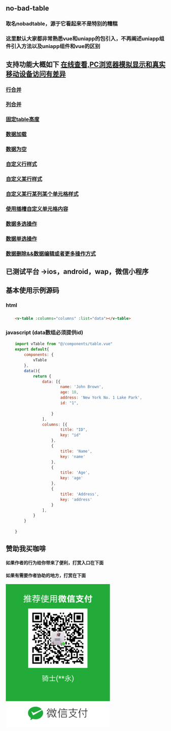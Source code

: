 ## no-bad-table
### 取名nobadtable，源于它看起来不是特别的糟糕
### 这里默认大家都非常熟悉vue和uniapp的包引入，不再阐述uniapp组件引入方法以及uniapp组件和vue的区别
## 支持功能大概如下   [在线查看,PC浏览器模拟显示和真实移动设备访问有差异](https://mtttm.github.io/async-validator-uniapp/#/pages/noBadTable/tableDemo)
###  [行合并](https://github.com/MTTTM/uniapp-elemnt-table/blob/master/components/example/rowSpan.vue)
###  [列合并](https://github.com/MTTTM/uniapp-elemnt-table/blob/master/components/example/celSpan.vue)
###  [固定table高度](https://github.com/MTTTM/uniapp-elemnt-table/blob/master/components/example/fixedHeight.vue)
###  [数据加载](https://github.com/MTTTM/uniapp-elemnt-table/blob/master/components/example/loadingTable.vue)
###  [数据为空](https://github.com/MTTTM/uniapp-elemnt-table/blob/master/components/example/emptyRow.vue)
###  [自定义行样式](https://github.com/MTTTM/uniapp-elemnt-table/blob/master/components/example/customRowStyle.vue)
###  [自定义某行样式](https://github.com/MTTTM/uniapp-elemnt-table/blob/master/components/example/customRowStyleSecond.vue)
###  [自定义某行某列某个单元格样式](https://github.com/MTTTM/uniapp-elemnt-table/blob/master/components/example/customCel.vue)
###  [使用插槽自定义单元格内容](https://github.com/MTTTM/uniapp-elemnt-table/blob/master/components/example/customCelContent.vue)
###  [数据多选操作](https://github.com/MTTTM/uniapp-elemnt-table/blob/master/components/example/mulitCheckbox.vue)
###  [数据单选操作](https://github.com/MTTTM/uniapp-elemnt-table/blob/master/components/example/singleSelected.vue)
###  [数据删除&&数据编辑或者更多操作方式](https://github.com/MTTTM/uniapp-elemnt-table/blob/master/components/example/ediData.vue)


## 已测试平台 ->ios，android，wap，微信小程序
## 基本使用示例源码

### html
### 
```html
    <v-table :columns="columns" :list="data"></v-table>
```

### javascript (data数组必须提供id)

```javascript
	import vTable from "@/components/table.vue"
	export default{
		components: {
			vTable
		},
		data(){
			return {
				data: [{
						name: 'John Brown',
						age: 18,
						address: 'New York No. 1 Lake Park',
						id: "1",
						
					}
				],
				columns: [{
						title: "ID",
						key: "id"
					},
					{
						title: 'Name',
						key: 'name'
					},
					{
						title: 'Age',
						key: 'age'
					},
					{
						title: 'Address',
						key: 'address'
					}
				],
			}
		}
		
	}
```

## 赞助我买咖啡

#### 如果作者的行为给你带来了便利，打赏入口在下面
#### 如果有需要作者协助的地方，打赏在下面
 
<img src="./qishi.jpg" width="328" hegiht="613" alt="O(∩_∩)O哈哈~" />